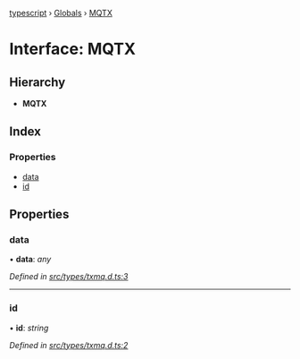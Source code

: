 [typescript](../README.md) › [Globals](../globals.md) › [MQTX](mqtx.md)

# Interface: MQTX

## Hierarchy

* **MQTX**

## Index

### Properties

* [data](mqtx.md#data)
* [id](mqtx.md#id)

## Properties

###  data

• **data**: *any*

*Defined in [src/types/txmq.d.ts:3](https://github.com/sologenic/sologenic-xrpl-stream-js/blob/2cf7f25/src/types/txmq.d.ts#L3)*

___

###  id

• **id**: *string*

*Defined in [src/types/txmq.d.ts:2](https://github.com/sologenic/sologenic-xrpl-stream-js/blob/2cf7f25/src/types/txmq.d.ts#L2)*
